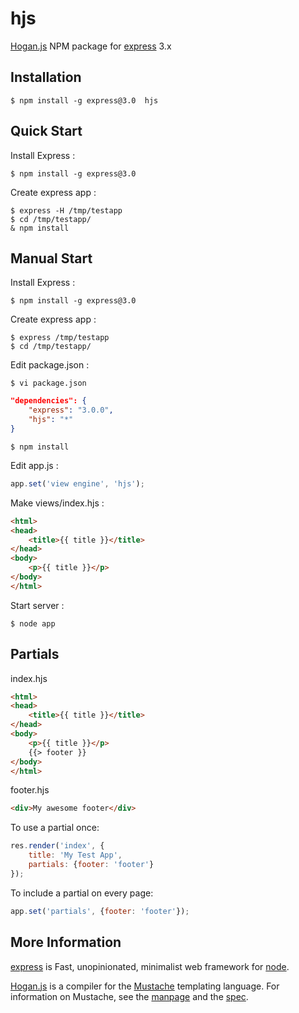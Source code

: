 hjs
=====
[Hogan.js](http://twitter.github.com/hogan.js/) NPM package for [express](http://expressjs.com/) 3.x

## Installation

    $ npm install -g express@3.0  hjs

## Quick Start

 Install Express :

    $ npm install -g express@3.0

 Create express app :

    $ express -H /tmp/testapp
    $ cd /tmp/testapp/
    & npm install

## Manual Start

 Install Express :

    $ npm install -g express@3.0

 Create express app :

    $ express /tmp/testapp
    $ cd /tmp/testapp/

 Edit package.json :

    $ vi package.json

```json
"dependencies": {
    "express": "3.0.0",
    "hjs": "*"
}
```

    $ npm install

 Edit app.js :

```js
app.set('view engine', 'hjs');
```

 Make views/index.hjs :

```html
<html>
<head>
    <title>{{ title }}</title>
</head>
<body>
    <p>{{ title }}</p>
</body>
</html>
```

 Start server :

    $ node app

## Partials
index.hjs
```html
<html>
<head>
    <title>{{ title }}</title>
</head>
<body>
    <p>{{ title }}</p>
    {{> footer }}
</body>
</html>
```
footer.hjs
```html
<div>My awesome footer</div>
```
To use a partial once:
```js
res.render('index', {
    title: 'My Test App',
    partials: {footer: 'footer'}
});
```
To include a partial on every page:
```js
app.set('partials', {footer: 'footer'});
```

## More Information
 [express](http://expressjs.com/) is Fast, unopinionated, minimalist web framework for [node](http://nodejs.org).

 [Hogan.js](http://twitter.github.com/hogan.js/) is a compiler for the
[Mustache](http://mustache.github.com/) templating language. For information
on Mustache, see the [manpage](http://mustache.github.com/mustache.5.html) and
the [spec](https://github.com/mustache/spec).
